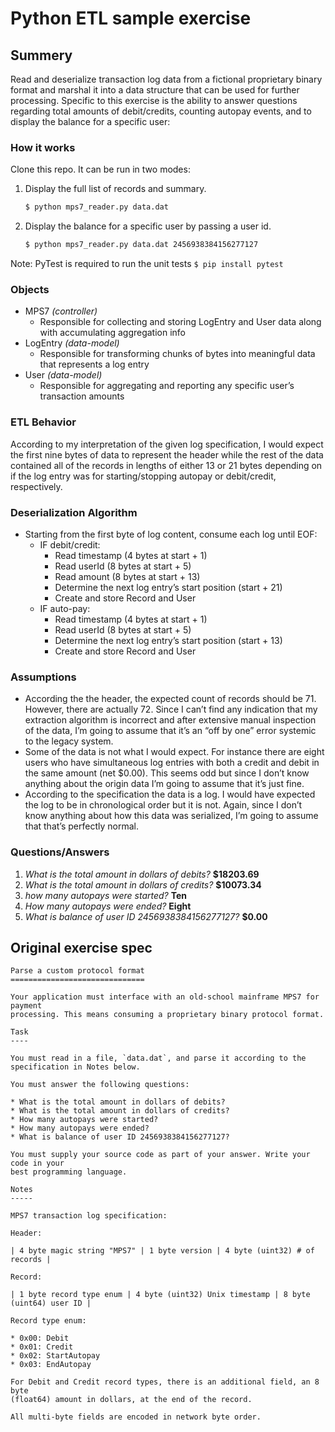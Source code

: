 # Python ETL sample exercise

## Summery
Read and deserialize transaction log data from a fictional proprietary binary format and marshal it into a data structure that can be used for further processing. Specific to this exercise is the ability to answer questions regarding total amounts of debit/credits, counting autopay events, and to display the balance for a specific user:

### How it works
Clone this repo. It can be run in two modes:
1. Display the full list of records and summary.
    ```bash
    $ python mps7_reader.py data.dat
    
    ```
2. Display the balance for a specific user by passing a user id.
    ```bash
    $ python mps7_reader.py data.dat 2456938384156277127
    
    ```
Note: PyTest is required to run the unit tests `$ pip install pytest`

### Objects
- MPS7 _(controller)_
  - Responsible for collecting and storing LogEntry and User data along with accumulating aggregation info
- LogEntry _(data-model)_
  - Responsible for transforming chunks of bytes into meaningful data that represents a log entry
- User _(data-model)_
  - Responsible for aggregating and reporting any specific user’s transaction amounts

### ETL Behavior
According to my interpretation of the given log specification, I would expect the first nine bytes of data to represent the header while the rest of the data contained all of the records in lengths of either 13 or 21 bytes depending on if the log entry was for starting/stopping autopay or debit/credit, respectively.

### Deserialization Algorithm
- Starting from the first byte of log content, consume each log until EOF:
  - IF debit/credit:
    - Read timestamp (4 bytes at start + 1)
    - Read userId (8 bytes at start + 5)
    - Read amount (8 bytes at start + 13)
    - Determine the next log entry’s start position (start + 21)
    - Create and store Record and User
  - IF auto-pay:
    - Read timestamp (4 bytes at start + 1)
    - Read userId (8 bytes at start + 5)
    - Determine the next log entry’s start position (start + 13)
    - Create and store Record and User

### Assumptions
 - According the the header, the expected count of records should be 71. However, there are actually 72. Since I can’t find any indication that my extraction algorithm is incorrect and after extensive manual inspection of the data, I’m going to assume that it’s an “off by one” error systemic to the legacy system.
 - Some of the data is not what I would expect. For instance there are eight users who have simultaneous log entries with both a credit and debit in the same amount (net $0.00). This seems odd but since I don’t know anything about the origin data I’m going to assume that it’s just fine.
 - According to the specification the data is a log. I would have expected the log to be in chronological order but it is not. Again, since I don’t know anything about how this data was serialized, I’m going to assume that that’s perfectly normal.

### Questions/Answers
1. _What is the total amount in dollars of debits?_ __$18203.69__
2. _What is the total amount in dollars of credits?_ __$10073.34__
3. _how many autopays were started?_ __Ten__
4. _How many autopays were ended?_ __Eight__
5. _What is balance of user ID 2456938384156277127?_ __$0.00__

## Original exercise spec
```
Parse a custom protocol format
==============================

Your application must interface with an old-school mainframe MPS7 for payment
processing. This means consuming a proprietary binary protocol format.

Task
----

You must read in a file, `data.dat`, and parse it according to the
specification in Notes below.

You must answer the following questions:

* What is the total amount in dollars of debits? 
* What is the total amount in dollars of credits? 
* How many autopays were started?
* How many autopays were ended?
* What is balance of user ID 2456938384156277127?

You must supply your source code as part of your answer. Write your code in your
best programming language.

Notes
-----

MPS7 transaction log specification:

Header:

| 4 byte magic string "MPS7" | 1 byte version | 4 byte (uint32) # of records |

Record:

| 1 byte record type enum | 4 byte (uint32) Unix timestamp | 8 byte (uint64) user ID |

Record type enum:

* 0x00: Debit
* 0x01: Credit
* 0x02: StartAutopay
* 0x03: EndAutopay

For Debit and Credit record types, there is an additional field, an 8 byte
(float64) amount in dollars, at the end of the record.

All multi-byte fields are encoded in network byte order.
```
